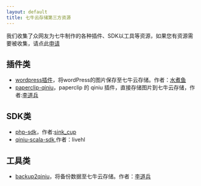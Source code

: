 ```yaml
---
layout: default
title: 七牛云存储第三方资源
---
```


我们收集了众网友为七牛制作的各种插件、SDK以工具等资源，如果您有资源需要被收集，请点此[申请](http://www.qiniu.com)

## 插件类

- [wordpress插件](http://downloads.wordpress.org/plugin/wpjam-qiniu.zip)，将wordPress的图片保存至七牛云存储。作者：[水煮鱼](http://blog.wpjam.com/project/wpjam-qiniutek/)
- [paperclip-qiniu](https://github.com/lidaobing/paperclip-qiniu)，paperclip 的 qiniu 插件，直接存储图片到七牛云存储，作者:[李道兵](blog.lidaobing.com)

## SDK类

- [php-sdk](https://github.com/sinkcup/php-sdk/tree/pear)，作者:[sink_cup](http://www.cnblogs.com/sink_cup/)
- [qiniu-scala-sdk](http://git.oschina.net/livehl/qiniu-scala-sdk.git),作者：livehl

## 工具类

- [backup2qiniu](https://github.com/lidaobing/backup2qiniu)，将备份数据至七牛云存储。作者：[李道兵](blog.lidaobing.com)
